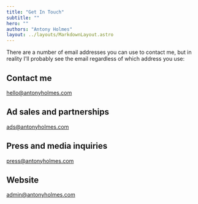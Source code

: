```yaml
---
title: "Get In Touch"
subtitle: ""
hero: ""
authors: "Antony Holmes"
layout: ../layouts/MarkdownLayout.astro
---
```


There are a number of email addresses you can use to contact me, but in reality I'll probably see the email regardless of which address you use:

## Contact me

[hello@antonyholmes.com](mailto:hello@antonyholmes.com)

## Ad sales and partnerships

[ads@antonyholmes.com](mailto:ads@antonyholmes.com)

## Press and media inquiries

[press@antonyholmes.com](mailto:press@antonyholmes.com)

## Website

[admin@antonyholmes.com](mailto:admin@antonyholmes.com)
